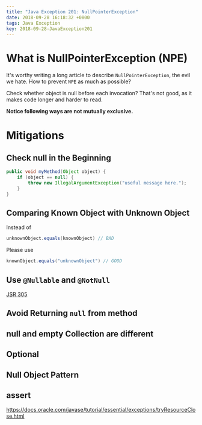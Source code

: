 ```yaml
---
title: "Java Exception 201: NullPointerException"
date: 2018-09-28 16:18:32 +0800
tags: Java Exception
key: 2018-09-28-JavaException201
---
```


# What is NullPointerException (NPE)
It's worthy writing a long article to describe `NullPointerException`, the evil we hate. How to prevent `NPE` as much as possible?

Check whether object is null before each invocation? That's not good, as it makes code longer and harder to read.

**Notice following ways are not mutually exclusive.**

# Mitigations
## Check null in the Beginning
``` Java
public void myMethod(Object object) {
	if (object == null) {
		throw new IllegalArgumentException("useful message here.");
	}
}
```

## Comparing Known Object with Unknown Object

Instead of 
```Java
unknownObject.equals(knownObject) // BAD
```

Please use 

```Java
knownObject.equals("unknownObject") // GOOD
```

## Use `@Nullable` and `@NotNull`
[JSR 305]

## Avoid Returning `null` from method
## null and empty Collection are different

## Optional

## Null Object Pattern

## assert


[JSR 305]:https://jcp.org/en/jsr/detail?id=305
  https://docs.oracle.com/javase/tutorial/essential/exceptions/tryResourceClose.html